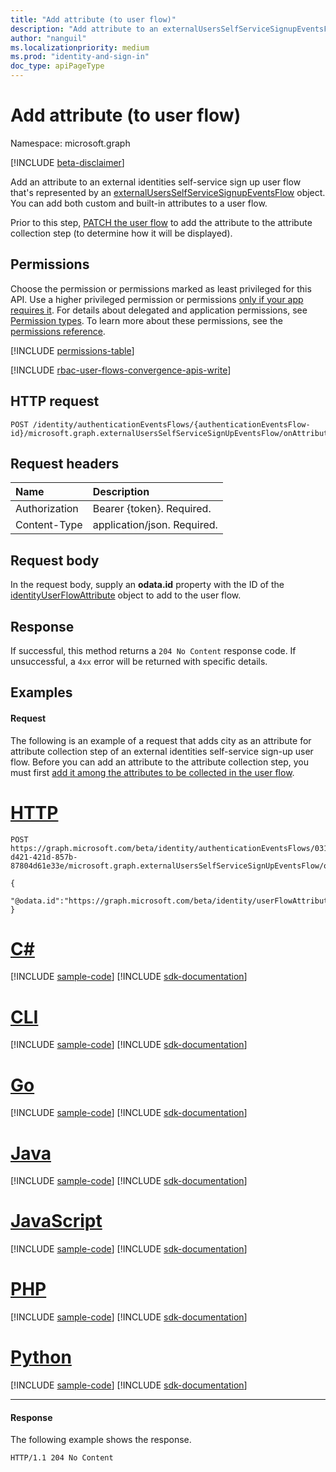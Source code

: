 ```yaml
---
title: "Add attribute (to user flow)"
description: "Add attribute to an externalUsersSelfServiceSignupEventsFlow."
author: "nanguil"
ms.localizationpriority: medium
ms.prod: "identity-and-sign-in"
doc_type: apiPageType
---
```


# Add attribute (to user flow)
Namespace: microsoft.graph

[!INCLUDE [beta-disclaimer](../../includes/beta-disclaimer.md)]

Add an attribute to an external identities self-service sign up user flow that's represented by an [externalUsersSelfServiceSignupEventsFlow](../resources/externalusersselfservicesignupeventsflow.md) object. You can add both custom and built-in attributes to a user flow.

Prior to this step, [PATCH the user flow](../api/authenticationeventsflow-update.md) to add the attribute to the attribute collection step (to determine how it will be displayed).

## Permissions
Choose the permission or permissions marked as least privileged for this API. Use a higher privileged permission or permissions [only if your app requires it](/graph/permissions-overview#best-practices-for-using-microsoft-graph-permissions). For details about delegated and application permissions, see [Permission types](/graph/permissions-overview#permission-types). To learn more about these permissions, see the [permissions reference](/graph/permissions-reference).

<!-- { "blockType": "permissions", "name": "onattributecollectionexternalusersselfservicesignup_post_attributes" } -->
[!INCLUDE [permissions-table](../includes/permissions/onattributecollectionexternalusersselfservicesignup-post-attributes-permissions.md)]

[!INCLUDE [rbac-user-flows-convergence-apis-write](../includes/rbac-for-apis/rbac-user-flows-convergence-apis-write.md)]

## HTTP request

<!-- {
  "blockType": "ignored"
}
-->
``` http
POST /identity/authenticationEventsFlows/{authenticationEventsFlow-id}/microsoft.graph.externalUsersSelfServiceSignUpEventsFlow/onAttributeCollection/microsoft.graph.onAttributeCollectionExternalUsersSelfServiceSignUp/attributes/$ref
```

## Request headers
|Name|Description|
|:---|:---|
|Authorization|Bearer {token}. Required.|
|Content-Type|application/json. Required.|

## Request body

In the request body, supply an **odata.id** property with the ID of the [identityUserFlowAttribute](../resources/identityuserflowattribute.md) object to add to the user flow.

## Response
If successful, this method returns a `204 No Content` response code.  If unsuccessful, a `4xx` error will be returned with specific details.

## Examples

#### Request

The following is an example of a request that adds city as an attribute for attribute collection step of an external identities self-service sign-up user flow. Before you can add an attribute to the attribute collection step, you must first [add it among the attributes to be collected in the user flow](../api/authenticationeventsflow-update.md).

# [HTTP](#tab/http)
<!-- {
  "blockType": "request",
  "name": "onAttributeCollectionExternalUsersSelfServiceSignUp_post_attributes"
}
-->

``` http
POST https://graph.microsoft.com/beta/identity/authenticationEventsFlows/0313cc37-d421-421d-857b-87804d61e33e/microsoft.graph.externalUsersSelfServiceSignUpEventsFlow/onAttributeCollection/microsoft.graph.onAttributeCollectionExternalUsersSelfServiceSignUp/attributes/$ref

{
    "@odata.id":"https://graph.microsoft.com/beta/identity/userFlowAttributes/city"
} 

```

# [C#](#tab/csharp)
[!INCLUDE [sample-code](../includes/snippets/csharp/onattributecollectionexternalusersselfservicesignup-post-attributes-csharp-snippets.md)]
[!INCLUDE [sdk-documentation](../includes/snippets/snippets-sdk-documentation-link.md)]

# [CLI](#tab/cli)
[!INCLUDE [sample-code](../includes/snippets/cli/onattributecollectionexternalusersselfservicesignup-post-attributes-cli-snippets.md)]
[!INCLUDE [sdk-documentation](../includes/snippets/snippets-sdk-documentation-link.md)]

# [Go](#tab/go)
[!INCLUDE [sample-code](../includes/snippets/go/onattributecollectionexternalusersselfservicesignup-post-attributes-go-snippets.md)]
[!INCLUDE [sdk-documentation](../includes/snippets/snippets-sdk-documentation-link.md)]

# [Java](#tab/java)
[!INCLUDE [sample-code](../includes/snippets/java/onattributecollectionexternalusersselfservicesignup-post-attributes-java-snippets.md)]
[!INCLUDE [sdk-documentation](../includes/snippets/snippets-sdk-documentation-link.md)]

# [JavaScript](#tab/javascript)
[!INCLUDE [sample-code](../includes/snippets/javascript/onattributecollectionexternalusersselfservicesignup-post-attributes-javascript-snippets.md)]
[!INCLUDE [sdk-documentation](../includes/snippets/snippets-sdk-documentation-link.md)]

# [PHP](#tab/php)
[!INCLUDE [sample-code](../includes/snippets/php/onattributecollectionexternalusersselfservicesignup-post-attributes-php-snippets.md)]
[!INCLUDE [sdk-documentation](../includes/snippets/snippets-sdk-documentation-link.md)]

# [Python](#tab/python)
[!INCLUDE [sample-code](../includes/snippets/python/onattributecollectionexternalusersselfservicesignup-post-attributes-python-snippets.md)]
[!INCLUDE [sdk-documentation](../includes/snippets/snippets-sdk-documentation-link.md)]

---

#### Response
The following example shows the response.
<!-- {
  "blockType": "response",
  "truncated": true
}
-->
``` http
HTTP/1.1 204 No Content
```

